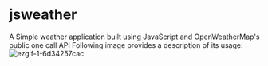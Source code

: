 # jsweather
A Simple weather application built using JavaScript and OpenWeatherMap's public one call API 
Following image provides a description of its usage:
![ezgif-1-6d34257cac](https://github.com/dvdeepu99/jsweather/assets/93904807/f788eb40-1283-4d7e-93b8-98bd3c413e45)
